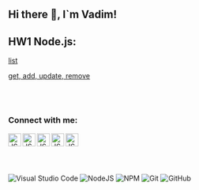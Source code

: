 <h2> Hi there 👋, I`m Vadim!

## HW1 Node.js:

[list](https://monosnap.com/file/Z6pVT3WqSNyHbSSlr1ck9I6FFYQLYT)

[get, add, update, remove](https://monosnap.com/file/sEibTXo13Go1beeyMHHftuQhmVClJN)

<br />
<br />

### Connect with me:

[<img align="left" alt="JS" width="26px" src="https://www.svgrepo.com/show/271118/linkedin.svg"/>][linkedin]
[<img align="left" alt="JS" width="26px" src="https://www.svgrepo.com/show/271106/whatsapp.svg"/>][whatsapp]
[<img align="left" alt="JS" width="26px" src="https://www.svgrepo.com/show/271095/messenger.svg"/>][messenger]
[<img align="left" alt="JS" width="26px" src="https://www.svgrepo.com/show/271091/telegram.svg"/>][telegram]
[<img align="left" alt="JS" width="26px" src="https://www.svgrepo.com/show/331470/mailbox.svg"/>](mailto:v.dudkevich@hotmail.com?subject=Send%20from%20GitHub)

<br />
<br />
<br />
<br />

[linkedin]: https://www.linkedin.com/in/vadim-dudkevich/
[whatsapp]: https://wa.me/380936005006?text=Hello!%20This%20message%20was%20submitted%20from%20Github.%20
[messenger]: https://www.messenger.com/t/vadim.dudkevich
[telegram]: https://t.me/vadimdudkevich

![Visual Studio Code](https://img.shields.io/badge/Visual%20Studio%20Code-0078d7.svg?style=for-the-badge&logo=visual-studio-code&logoColor=white) ![NodeJS](https://img.shields.io/badge/node.js-6DA55F?style=for-the-badge&logo=node.js&logoColor=white) ![NPM](https://img.shields.io/badge/NPM-%23000000.svg?style=for-the-badge&logo=npm&logoColor=white) ![Git](https://img.shields.io/badge/git-%23F05033.svg?style=for-the-badge&logo=git&logoColor=white) ![GitHub](https://img.shields.io/badge/github-%23121011.svg?style=for-the-badge&logo=github&logoColor=white)
